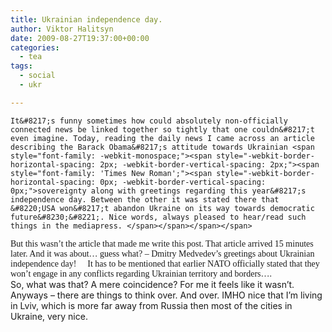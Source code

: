 ```yaml
---
title: Ukrainian independence day.
author: Viktor Halitsyn
date: 2009-08-27T19:37:00+00:00
categories:
  - tea
tags:
  - social
  - ukr

---
```

    It&#8217;s funny sometimes how could absolutely non-officially connected news be linked together so tightly that one couldn&#8217;t even imagine. Today, reading the daily news I came across an article describing the Barack Obama&#8217;s attitude towards Ukrainian <span style="font-family: -webkit-monospace;"><span style="-webkit-border-horizontal-spacing: 2px; -webkit-border-vertical-spacing: 2px;"><span style="font-family: 'Times New Roman';"><span style="-webkit-border-horizontal-spacing: 0px; -webkit-border-vertical-spacing: 0px;">sovereignty along with greetings regarding this year&#8217;s independence day. Between the other it was stated there that &#8220;USA won&#8217;t abandon Ukraine on its way towards democratic future&#8230;&#8221;. Nice words, always pleased to hear/read such things in the mediapress. </span></span></span></span>  
<span style="font-family: -webkit-monospace;"><span style="-webkit-border-horizontal-spacing: 2px; -webkit-border-vertical-spacing: 2px;"><span style="font-family: 'Times New Roman';"><span style="-webkit-border-horizontal-spacing: 0px; -webkit-border-vertical-spacing: 0px;">    But this wasn&#8217;t the article that made me write this post. That article arrived 15 minutes later. And it was about&#8230; guess what? &#8211; Dmitry Medvedev&#8217;s greetings about Ukrainian independence day! 🙂 It has to be mentioned that earlier NATO officially stated that they won&#8217;t engage in any conflicts regarding Ukrainian territory and borders&#8230;.</span></span></span></span>  
    So, what was that? A mere coincidence? For me it feels like it wasn&#8217;t. Anyways &#8211; there are things to think over. And over. IMHO nice that I&#8217;m living in Lviv, which is more far away from Russia then most of the cities in Ukraine, very nice.